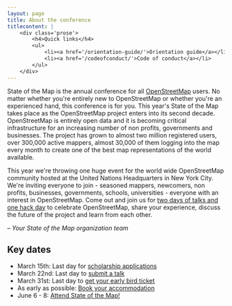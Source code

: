```yaml
---
layout: page
title: About the conference
titlecontent: |
    <div class='prose'>
        <h4>Quick links</h4>
        <ul>
            <li><a href='/orientation-guide/'>Orientation guide</a></li>
            <li><a href='/codeofconduct/'>Code of conduct</a></li>
        </ul>
    </div>
---
```


State of the Map is the annual conference for all [OpenStreetMap](http://openstreetmap.org/) users. No matter whether you're entirely new to OpenStreetMap or whether you're an experienced hand, this conference is for you. This year's State of the Map takes place as the OpenStreetMap project enters into its second decade. OpenStreetMap is entirely open data and it is becoming critical infrastructure for an increasing number of non profits, governments and businesses. The project has grown to almost two million registered users, over 300,000 active mappers, almost 30,000 of them logging into the map every month to create one of the best map representations of the world available.

This year we're throwing one huge event for the world wide OpenStreetMap community hosted at the United Nations Headquarters in New York City. We're inviting everyone to join - seasoned mappers, newcomers, non profits, businesses, governments, schools, universities - everyone with an interest in OpenStreetMap. Come out and join us for [two days of talks and one hack day](http://stateofthemap.us/program/) to celebrate OpenStreetMap, share your experience, discuss the future of the project and learn from each other.

*– Your State of the Map organization team*

## Key dates

- March 15th: Last day for [scholarship applications](http://stateofthemap.us/scholarships/)
- March 22nd: Last day to [submit a talk](http://stateofthemap.us/talk/)
- March 31st: Last day to [get your early bird ticket](http://www.eventbrite.com/e/state-of-the-map-us-2015-new-york-city-tickets-15437946313)
- As early as possible: [Book your accommodation](http://stateofthemap.us/venue/)
- June 6 - 8: [Attend State of the Map!](http://www.eventbrite.com/e/state-of-the-map-us-2015-new-york-city-tickets-15437946313)
